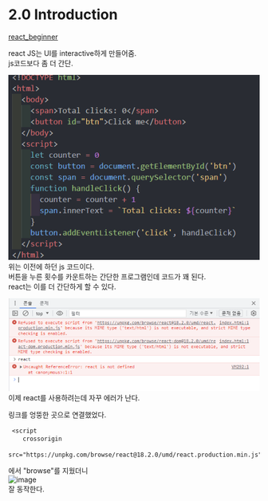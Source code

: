 # 2.0 Introduction

[react_beginner](https://github.com/llyybbb/likelion_session/tree/main/react_study/react_beginner)

react JS는 UI를 interactive하게 만들어줌.  
js코드보다 좀 더 간단.

![js code](image.png)  
위는 이전에 하던 js 코드이다.  
버튼을 누른 횟수를 카운트하는 간단한 프로그램인데 코드가 꽤 된다.  
react는 이를 더 간단하게 할 수 있다.

![react CDN 에러](image-1.png)  
이제 react를 사용하려는데 자꾸 에러가 난다.

링크를 엉뚱한 곳으로 연결했었다.

```
 <script
    crossorigin
    src="https://unpkg.com/browse/react@18.2.0/umd/react.production.min.js">
```

에서 "browse"를 지웠더니  
 ![image](https://github.com/llyybbb/likelion_session/assets/105144795/66365661-5f0c-4598-a715-f3be27de9777)  
 잘 동작한다.
